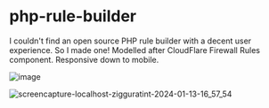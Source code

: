 # php-rule-builder

I couldn't find an open source PHP rule builder with a decent user experience. So I made one! Modelled after CloudFlare Firewall Rules component. Responsive down to mobile.

![image](https://github.com/mdeacey/php-rule-builder/assets/9213113/c591138e-7447-4793-ab19-23844bea57ed)

![screencapture-localhost-zigguratint-2024-01-13-16_57_54](https://github.com/mdeacey/php-rule-builder/assets/9213113/65411f4a-7437-4bbd-aac7-092ad695927f)
